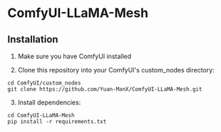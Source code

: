 # ComfyUI-LLaMA-Mesh


## Installation

1. Make sure you have ComfyUI installed

2. Clone this repository into your ComfyUI's custom_nodes directory:
```
cd ComfyUI/custom_nodes
git clone https://github.com/Yuan-ManX/ComfyUI-LLaMA-Mesh.git
```

3. Install dependencies:
```
cd ComfyUI-LLaMA-Mesh
pip install -r requirements.txt
```
